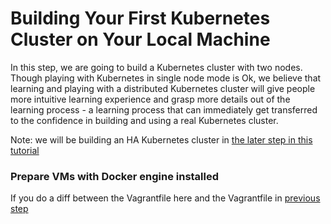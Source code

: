 Building Your First Kubernetes Cluster on Your Local Machine
============================================================

In this step, we are going to build a Kubernetes cluster with two nodes.
Though playing with Kubernetes in single node mode is Ok, we believe that
learning and playing with a distributed Kubernetes cluster will give people
more intuitive learning experience and grasp more details out of the learning
process - a learning process that can immediately get transferred to the
confidence in building and using a real Kubernetes cluster.

Note: we will be building an HA Kubernetes cluster in
[the later step in this tutorial](../step_09_build_your_ha_kubernetes_cluster/README.md)

### Prepare VMs with Docker engine installed

If you do a diff between the Vagrantfile here and the Vagrantfile in
[previous step](../step_00_prepare_local_environment/Vagrantfile)
